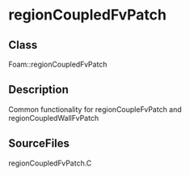 # regionCoupledFvPatch 
## Class
Foam::regionCoupledFvPatch

## Description
Common functionality for regionCoupleFvPatch and regionCoupledWallFvPatch

## SourceFiles
regionCoupledFvPatch.C

